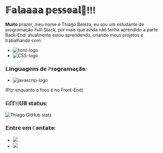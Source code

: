 <img src="https://scontent.cdninstagram.com/v/t51.39111-15/327008670_505535731687321_9202283942220403787_n.jpg?_nc_cat=100&ccb=1-7&_nc_sid=5a057b&_nc_ohc=IbvvPd5tftoAX_FZGxx&_nc_ad=z-m&_nc_cid=0&_nc_ht=scontent.cdninstagram.com&oh=02_AVCi6EfdVzUDUYzBKP0Qa7Q_Xs1XnTXEKKF3sUH4dZ5E9A&oe=63D40A7B" alt="">


### <h1>𝔽𝕒𝕝𝕒𝕒𝕒𝕒 𝕡𝕖𝕤𝕤𝕠𝕒𝕝👋!!!</h1>

<p><strong>Muito</strong> prazer, meu nome é Thiago Beleza, eu sou um estudante de programação Full-Stack, por mais que ainda não tenha aprendido a parte Back-End. atualmente estou aprendendo, criando meus projetos e trabalhando com:</p>

- <img src="https://img.shields.io/badge/HTML5-E34F26?style=for-the-badge&logo=html5&logoColor=white" alt="html-logo">
- <img src="https://img.shields.io/badge/CSS3-1572B6?style=for-the-badge&logo=css3&logoColor=white" alt="CSS-logo">


### 𝕃𝕚𝕟𝕘𝕦𝕒𝕘𝕖𝕟𝕤 𝕕𝕖 ℙ𝕣𝕠𝕘𝕣𝕒𝕞𝕒𝕔̧𝕒̃𝕠:

- <img src="https://img.shields.io/badge/JavaScript-323330?style=for-the-badge&logo=javascript&logoColor=F7DF1E" alt="javascrip-logo">

(Por enquanto o foco é no Front-End)

### 𝔾𝕀𝕋ℍ𝕌𝔹 𝕤𝕥𝕒𝕥𝕦𝕤:

![Thiago GitHub stats](https://github-readme-stats.vercel.app/api?username=Thiagomscg&show_icons=true&theme=tokyonight)

###  𝔼𝕟𝕥𝕣𝕖 𝕖𝕞 ℂ𝕠𝕟𝕥𝕒𝕥𝕠:

- <a href="https://www.instagram.com/neymar_catjr/"><img src="https://img.shields.io/badge/Instagram-E4405F?style=for-the-badge&logo=instagram&logoColor=white"></a>
- <a href="https://www.linkedin.com/in/thiago-beleza/"><img src="https://img.shields.io/badge/LinkedIn-0077B5?style=for-the-badge&logo=linkedin&logoColor=white"></a>


